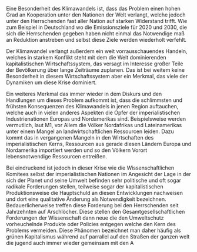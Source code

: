 Eine Besonderheit des Klimawandels ist, dass das Problem einen hohen Grad an Kooperation unter den Nationen der Welt verlangt, welche jedoch unter den Herrschenden fast aller Nation auf starken Widerstand trifft. Wie zum Beispiel in Deutschland wo die Emissionsziele für 2020 und 2030, die sich die Herrschenden gegeben haben nicht einmal das Notwendige maß an Reduktion anstreben und selbst diese Ziele werden wiederholt verfehlt.

Der Klimawandel verlangt außerdem ein weit vorrausschauendes Handeln, welches in starkem Konflikt steht mit dem die Welt dominierenden kapitalistischen Wirtschaftssystem, das versagt im Interesse großer Teile der Bevölkerung über lange Zeiträume zuplanen. Das ist bei weitem keine Besonderheit in diesem Wirtschaftssystem aber ein Merkmal, das viele der Dynamiken um diese Krise dominiert.

Ein weiteres Merkmal das immer wieder in dem Diskurs und den Handlungen um dieses Problem aufkommt ist, dass die schlimmsten und frühsten Konsequenzen des Klimawandels in jenen Region auftauchen, welche auch in vielen anderes Aspekten die Opfer der imperialistischen Industrienationen Europas und Nordamerikas  sind. Beispielsweise werden vermutlich, laut M1, vor Allem die Völker Nordafrikas und Lateinamerikas unter einem Mangel an landwirtschaftlichen Ressourcen leiden. Dazu kommt das in vergangenen Mangeln in den Wirtschaften des imperialistischen Kerns, Ressourcen aus gerade diesen Ländern Europa und Nordamerika importiert werden und so den Völkern Vorort lebensnotwendige Ressourcen entreißen.

Bei eindruckend ist jedoch in dieser Krise wie die Wissenschaftlichen Komitees selbst der imperialistischen Nationen im Angesicht der Lage in der sich der Planet und seine Umwelt befinden sehr politische und oft sogar radikale Forderungen stellen, teilweise sogar der kapitalistischen Produktionsweise die Hauptschuld an diesen Entwicklungen nachweisen und dort eine qualitative Änderung als Notwendigkeit bezeichnen. Bedauerlicherweise treffen diese Forderung bei den Herrschenden seit Jahrzehnten auf Arschlöcher. Diese stellen den Gesamtgesellschaftlichen Forderungen der Wissenschaft dann neue die den Umweltschutz vorheuchelnde Produkte oder Policies entgegen welche den Kern des Problems vermeiden. Diese Phänomen bezeichnet man daher häufig als grünen Kapitalismus während auf parrallel auf den Straßen der ganzen welt die jugend auch immer wieder gemeinsam mit den A